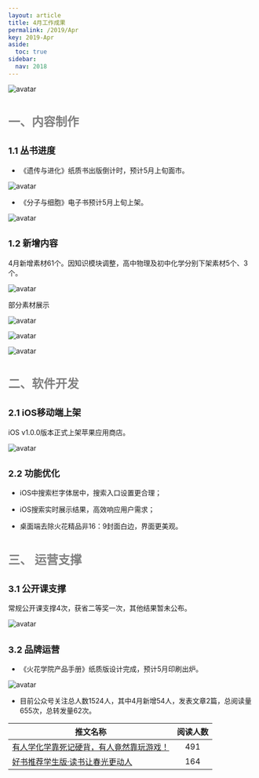```yaml
---
layout: article
title: 4月工作成果
permalink: /2019/Apr
key: 2019-Apr
aside:
  toc: true
sidebar:
  nav: 2018
---
```


<bro/><bro/>

![avatar](images/20190401.png)

# <font size="5" color="gray">一、内容制作</font>

## <font size="4" >1.1 丛书进度</font>

- 《遗传与进化》纸质书出版倒计时，预计5月上旬面市。

![avatar](images/2019040101.png)

- 《分子与细胞》电子书预计5月上旬上架。

![avatar](images/2019040102.png)

## <font size="4" >1.2 新增内容</font>

4月新增素材61个。因知识模块调整，高中物理及初中化学分别下架素材5个、3个。

![avatar](images/2019040103.png)

部分素材展示

![avatar](images/2019040104.png)

![avatar](images/2019040105.png)

![avatar](images/2019040106.png)

# <font size="5" color="gray">二、软件开发</font>

## <font size="4" >2.1 iOS移动端上架</font>

iOS v1.0.0版本正式上架苹果应用商店。

![avatar](images/2019040201.png)

## <font size="4" >2.2 功能优化</font>

- iOS中搜索栏字体居中，搜索入口设置更合理； 

- iOS搜索实时展示结果，高效响应用户需求；

- 桌面端去除火花精品非16：9封面白边，界面更美观。

# <font size="5" color="gray">三、	运营支撑</font>

## <font size="4" >3.1 公开课支撑</font>

常规公开课支撑4次，获省二等奖一次，其他结果暂未公布。

![avatar](images/2019040301.png)

## <font size="4" >3.2 品牌运营</font>

- 《火花学院产品手册》纸质版设计完成，预计5月印刷出炉。

![avatar](images/2019040302.png)

- 目前公众号关注总人数1524人，其中4月新增54人，发表文章2篇，总阅读量655次，总转发量62次。

| 推文名称 |  阅读人数  | 
|-------------|:------:|
[有人学化学靠死记硬背，有人竟然靠玩游戏！](https://mp.weixin.qq.com/s/guJqRlB9odES4qrCqnZ85g)|	491|
|[好书推荐学生版·读书让春光更动人](https://mp.weixin.qq.com/s/NNo064J-EtpXxvhEqB2xDA)|	164|

